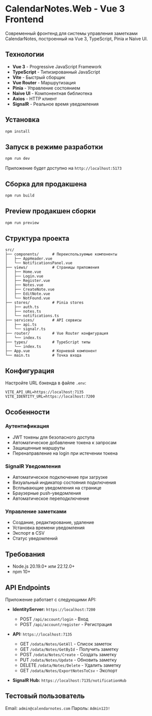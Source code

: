 # CalendarNotes.Web - Vue 3 Frontend

Современный фронтенд для системы управления заметками CalendarNotes, построенный на Vue 3, TypeScript, Pinia и Naive UI.

## Технологии

- **Vue 3** - Progressive JavaScript Framework
- **TypeScript** - Типизированный JavaScript
- **Vite** - Быстрый сборщик
- **Vue Router** - Маршрутизация
- **Pinia** - Управление состоянием
- **Naive UI** - Компонентная библиотека
- **Axios** - HTTP клиент
- **SignalR** - Реальное время уведомления

## Установка

```bash
npm install
```

## Запуск в режиме разработки

```bash
npm run dev
```

Приложение будет доступно на `http://localhost:5173`

## Сборка для продакшена

```bash
npm run build
```

## Preview продакшен сборки

```bash
npm run preview
```

## Структура проекта

```
src/
├── components/      # Переиспользуемые компоненты
│   ├── AppHeader.vue
│   └── NotificationsPanel.vue
├── views/           # Страницы приложения
│   ├── Home.vue
│   ├── Login.vue
│   ├── Register.vue
│   ├── Notes.vue
│   ├── CreateNote.vue
│   ├── EditNote.vue
│   └── NotFound.vue
├── stores/          # Pinia stores
│   ├── auth.ts
│   ├── notes.ts
│   └── notifications.ts
├── services/        # API сервисы
│   ├── api.ts
│   └── signalr.ts
├── router/          # Vue Router конфигурация
│   └── index.ts
├── types/           # TypeScript типы
│   └── index.ts
├── App.vue          # Корневой компонент
└── main.ts          # Точка входа

```

## Конфигурация

Настройте URL бэкенда в файле `.env`:

```env
VITE_API_URL=https://localhost:7135
VITE_IDENTITY_URL=https://localhost:7200
```

## Особенности

### Аутентификация
- JWT токены для безопасного доступа
- Автоматическое добавление токена к запросам
- Защищенные маршруты
- Перенаправление на login при истечении токена

### SignalR Уведомления
- Автоматическое подключение при загрузке
- Визуальный индикатор состояния подключения
- Всплывающие уведомления на странице
- Браузерные push-уведомления
- Автоматическое переподключение

### Управление заметками
- Создание, редактирование, удаление
- Установка времени уведомления
- Экспорт в CSV
- Статус уведомлений

## Требования

- Node.js 20.19.0+ или 22.12.0+
- npm 10+

## API Endpoints

Приложение работает с следующими API:

- **IdentityServer:** `https://localhost:7200`
  - POST `/api/account/login` - Вход
  - POST `/api/account/register` - Регистрация

- **API:** `https://localhost:7135`
  - GET `/odata/Notes/GetAll` - Список заметок
  - GET `/odata/Notes/GetById` - Получить заметку
  - POST `/odata/Notes/Create` - Создать заметку
  - PUT `/odata/Notes/Update` - Обновить заметку
  - DELETE `/odata/Notes/Delete` - Удалить заметку
  - GET `/odata/Notes/ExportNotesToCsv` - Экспорт

- **SignalR Hub:** `https://localhost:7135/notificationHub`

## Тестовый пользователь

Email: `admin@calendarnotes.com`
Пароль: `Admin123!`

